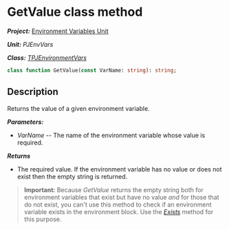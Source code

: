 # GetValue class method

***Project:*** [Environment Variables Unit](../API.md)

***Unit:*** _PJEnvVars_

***Class:*** [_TPJEnvironmentVars_](./TPJEnvironmentVars.md)

```pascal
class function GetValue(const VarName: string): string;
```

## Description

Returns the value of a given environment variable.

***Parameters:***

* _VarName_ -- The name of the environment variable whose value is required.

***Returns***

* The required value. If the environment variable has no value or does not exist then the empty string is returned.

> **Important:** Because _GetValue_ returns the empty string both for environment variables that exist but have no value _and_ for those that do not exist, you can't use this method to check if an environment variable exists in the environment block. Use the [_Exists_](./TPJEnvironmentVars-Exists.md) method for this purpose.
